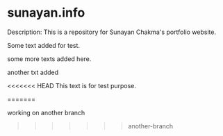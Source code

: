 # sunayan.info

Description:
This is a repository for Sunayan Chakma's portfolio website.

Some text added for test.

some more texts added here.

another txt added

<<<<<<< HEAD
This text is for test purpose.

=======

working on another branch
>>>>>>> another-branch
